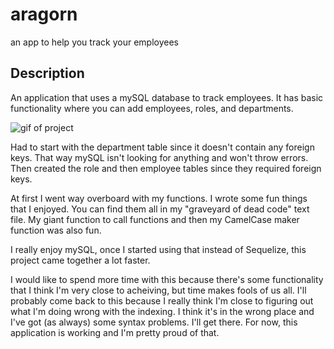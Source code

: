 # aragorn
an app to help you track your employees

## Description
An application that uses a mySQL database to track employees. It has basic functionality where you can add employees, roles, and departments. 

![gif of project](./Assets/aragorn.gif)

Had to start with the department table since it doesn't contain any foreign keys. That way mySQL isn't looking for anything and won't throw errors. Then created the role and then employee tables since they required foreign keys. 

At first I went way overboard with my functions. I wrote some fun things that I enjoyed. You can find them all in my "graveyard of dead code" text file. My giant function to call functions and then my CamelCase maker function was also fun. 

I really enjoy mySQL, once I started using that instead of Sequelize, this project came together a lot faster. 

I would like to spend more time with this because there's some functionality that I think I'm very close to acheiving, but time makes fools of us all. I'll probably come back to this because I really think I'm close to figuring out what I'm doing wrong with the indexing. I think it's in the wrong place and I've got (as always) some syntax problems. I'll get there. For now, this application is working and I'm pretty proud of that. 
